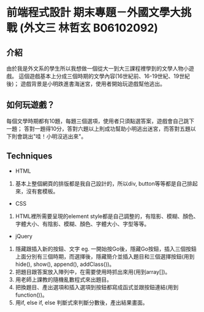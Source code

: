 # 前端程式設計 期末專題－外國文學大挑戰 (外文三 林哲玄 B06102092)

## 介紹
由於我是外文系的學生所以我想做一個從大一到大三課程裡學到的文學人物小遊戲。
這個遊戲基本上分成三個時期的文學內容(16世紀前、16-19世紀、19世紀後)；
遊戲背景是小明跌進書海迷宮，使用者開始玩遊戲幫他逃出。

## 如何玩遊戲？
每個文學時期都有10題，每題三個選項，使用者只須點選答案，遊戲會自己跳下一題；
答對一題得10分，答對六題以上則成功幫助小明逃出迷宮，而答對五題以下則會跳出"哇！小明沒逃出來"。

## Techniques
* HTML
1. 基本上整個網頁的排版都是我自己設計的，所以div, button等等都是自己排起來，沒有套模板。
 
* CSS
1. HTML裡所需要呈現的element style都是自己調整的，有陰影、模糊、顏色、字體大小、有陰影、模糊、顏色、字體大小、字型等等。

* jQuery
1. 隱藏跟插入新的按鈕、文字 eg. 一開始按Go後，隱藏Go按鈕，插入三個按鈕上面分別有三個時期，而選擇後，隱藏簡介並插入題目和三個選擇按鈕(用到hide(), show(), append(), addClass())。
2. 把題目跟答案放入陣列中，在需要使用時抓出來用(用到array[])。
3. 用老師上課教的隨機亂數程式來出題目。
4. 把換題目、產出選項和插入選項到按鈕都寫成函式並跟按鈕連結(用到function())。
5. 用if, else if, else 判斷式來判斷分數後，產出結果畫面。
